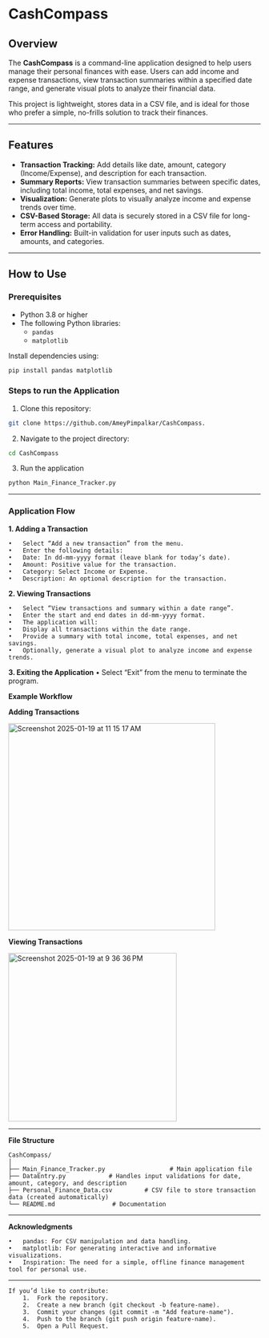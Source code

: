 
# CashCompass

## Overview
The **CashCompass** is a command-line application designed to help users manage their personal finances with ease. Users can add income and expense transactions, view transaction summaries within a specified date range, and generate visual plots to analyze their financial data.

This project is lightweight, stores data in a CSV file, and is ideal for those who prefer a simple, no-frills solution to track their finances.

---

## Features
- **Transaction Tracking:** Add details like date, amount, category (Income/Expense), and description for each transaction.
- **Summary Reports:** View transaction summaries between specific dates, including total income, total expenses, and net savings.
- **Visualization:** Generate plots to visually analyze income and expense trends over time.
- **CSV-Based Storage:** All data is securely stored in a CSV file for long-term access and portability.
- **Error Handling:** Built-in validation for user inputs such as dates, amounts, and categories.

---

## How to Use

### Prerequisites
- Python 3.8 or higher
- The following Python libraries:
  - `pandas`
  - `matplotlib`

Install dependencies using:
```bash
pip install pandas matplotlib
```

### Steps to run the Application 

1. Clone this repository:
```bash
git clone https://github.com/AmeyPimpalkar/CashCompass.
```

2. Navigate to the project directory:
```bash
cd CashCompass
```

3. Run the application
```bash
python Main_Finance_Tracker.py
```

---

### Application Flow

**1. Adding a Transaction** 

	•	Select “Add a new transaction” from the menu.
	•	Enter the following details:
	•	Date: In dd-mm-yyyy format (leave blank for today’s date).
	•	Amount: Positive value for the transaction.
	•	Category: Select Income or Expense.
	•	Description: An optional description for the transaction.

**2. Viewing Transactions**

	•	Select “View transactions and summary within a date range”.
	•	Enter the start and end dates in dd-mm-yyyy format.
	•	The application will:
	•	Display all transactions within the date range.
	•	Provide a summary with total income, total expenses, and net savings.
	•	Optionally, generate a visual plot to analyze income and expense trends.

**3. Exiting the Application**
	•	Select “Exit” from the menu to terminate the program.

 **Example Workflow** 

 **Adding Transactions** 

<img width="413" alt="Screenshot 2025-01-19 at 11 15 17 AM" src="https://github.com/user-attachments/assets/eab32093-00d9-4138-bd3a-79a6735eb38f" />

 **Viewing Transactions** 

 <img width="336" alt="Screenshot 2025-01-19 at 9 36 36 PM" src="https://github.com/user-attachments/assets/e13eae9e-7b8d-4e48-befc-bc426b327777" />

---

**File Structure** 

	CashCompass/
	│
	├── Main_Finance_Tracker.py                  # Main application file
	├── DataEntry.py            # Handles input validations for date, amount, category, and description
	├── Personal_Finance_Data.csv         # CSV file to store transaction data (created automatically)
	└── README.md                # Documentation

---

**Acknowledgments** 

	•	pandas: For CSV manipulation and data handling.
	•	matplotlib: For generating interactive and informative visualizations.
	•	Inspiration: The need for a simple, offline finance management tool for personal use.

---

	If you’d like to contribute:
		1.	Fork the repository.
		2.	Create a new branch (git checkout -b feature-name).
		3.	Commit your changes (git commit -m "Add feature-name").
		4.	Push to the branch (git push origin feature-name).
		5.	Open a Pull Request.

